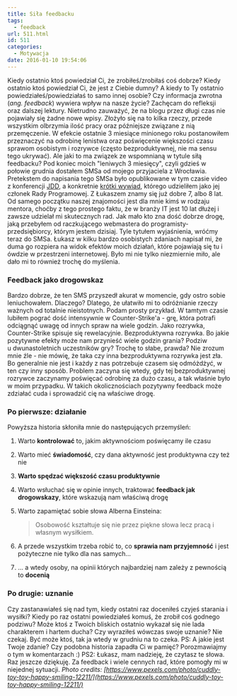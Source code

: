 ```yaml
---
title: Siła feedbacku
tags:
  - feedback
url: 511.html
id: 511
categories:
  - Motywacja
date: 2016-01-10 19:54:06
---
```


Kiedy ostatnio ktoś powiedział Ci, że zrobiłeś/zrobiłaś coś dobrze? Kiedy ostatnio ktoś powiedział Ci, że jest z Ciebie dumny? A kiedy to Ty ostatnio powiedziałeś/powiedziałaś to samo innej osobie? Czy informacja zwrotna (_ang. feedback_) wywiera wpływ na nasze życie? Zachęcam do refleksji oraz dalszej lektury. Nietrudno zauważyć, że na blogu przez długi czas nie pojawiały się żadne nowe wpisy. Złożyło się na to kilka rzeczy, przede wszystkim olbrzymia ilość pracy oraz późniejsze związane z nią przemęczenie. W efekcie ostatnie 3 miesiące minionego roku postanowiłem przeznaczyć na odrobinę lenistwa oraz poświęcenie większości czasu sprawom osobistym i rozrywce (często bezproduktywnej, nie ma sensu tego ukrywać). Ale jaki to ma związek ze wspomnianą w tytule siłą feedbacku? Pod koniec moich "leniwych 3 miesięcy", czyli gdzieś w połowie grudnia dostałem SMSa od mojego przyjaciela z Wrocławia. Pretekstem do napisania tego SMSa było opublikowane w tym czasie video z konferencji [JDD](http://15.jdd.org.pl/), a konkretnie [krótki wywiad](https://www.youtube.com/watch?v=6rcN0qBRpV8), którego udzieliłem jako jej członek Rady Programowej. Z Łukaszem znamy się już dobre 7, albo 8 lat. Od samego początku naszej znajomości jest dla mnie kimś w rodzaju mentora, choćby z tego prostego faktu, że w branży IT jest 10 lat dłużej i zawsze udzielał mi skutecznych rad. Jak mało kto zna dość dobrze drogę, jaką przebyłem od raczkującego webmastera do programisty-przedsiębiorcy, którym jestem dzisiaj. Tyle tytułem wyjaśnienia, wróćmy teraz do SMSa. Łukasz w kilku bardzo osobistych zdaniach napisał mi, że duma go rozpiera na widok efektów moich działań, które pojawiają się tu i ówdzie w przestrzeni internetowej. Było mi nie tylko niezmiernie miło, ale dało mi to również trochę do myślenia.

### Feedback jako drogowskaz

Bardzo dobrze, że ten SMS przyszedł akurat w momencie, gdy ostro sobie leniuchowałem. Dlaczego? Dlatego, że ułatwiło mi to odróżnianie rzeczy ważnych od totalnie nieistotnych. Podam prosty przykład. W tamtym czasie lubiłem pograć dość intensywnie w Counter-Strike'a - grę, która potrafi odciągnąć uwagę od innych spraw na wiele godzin. Jako rozrywka, Counter-Strike spisuje się rewelacyjnie. Bezproduktywna rozrywka. Bo jakie pozytywne efekty może nam przynieść wiele godzin grania? Podziw u dwunastoletnich uczestników gry? Trochę to słabe, prawda? Nie zrozum mnie źle - nie mówię, że taka czy inna bezproduktywna rozrywka jest zła. Bo generalnie nie jest i każdy z nas potrzebuje czasem się odmóżdżyć, w ten czy inny sposób. Problem zaczyna się wtedy, gdy tej bezproduktywnej rozrywce zaczynamy poświęcać odrobinę za dużo czasu, a tak właśnie było w moim przypadku. W takich okolicznościach pozytywny feedback może zdziałać cuda i sprowadzić cię na właściwe drogę.

### Po pierwsze: działanie

Powyższa historia skłoniła mnie do następujących przemyśleń:

1.  Warto **kontrolować** to, jakim aktywnościom poświęcamy ile czasu
2.  Warto mieć **świadomość**, czy dana aktywność jest produktywna czy też nie
3.  **Warto spędzać większość czasu produktywnie**
4.  Warto wsłuchać się w opinie innych, traktować **feedback jak drogowskazy**, które wskazują nam właściwą drogę
5.  Warto zapamiętać sobie słowa Alberna Einsteina:
    
    > Osobowość kształtuje się nie przez piękne słowa lecz pracą i własnym wysiłkiem.
    
6.  A przede wszystkim trzeba robić to, co **sprawia nam przyjemność** i jest pożyteczne nie tylko dla nas samych...
7.  ... a wtedy osoby, na opinii których najbardziej nam zależy z pewnością to **docenią**

### Po drugie: uznanie

Czy zastanawiałeś się nad tym, kiedy ostatni raz doceniłeś czyjeś starania i wysiłki? Kiedy po raz ostatni powiedziałeś komuś, że zrobił coś godnego podziwu? Może ktoś z Twoich bliskich ostatnio wykazał się nie lada charakterem i hartem ducha? Czy wyraziłeś wówczas swoje uznanie? Nie czekaj. Być może ktoś, tak ja wtedy w grudniu na to czeka. PS: A jakie jest Twoje zdanie? Czy podobna historia zapadła Ci w pamięć? Porozmawiajmy o tym w komentarzach :) PS2: Łukasz, mam nadzieję, że czytasz te słowa. Raz jeszcze dziękuję. Za feedback i wiele cennych rad, które pomogły mi w niejednej sytuacji. _Photo credits: [https://www.pexels.com/photo/cuddly-toy-toy-happy-smiling-12211/](https://www.pexels.com/photo/cuddly-toy-toy-happy-smiling-12211/)_